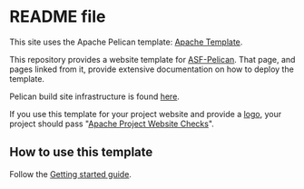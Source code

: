 # README file

This site uses the Apache Pelican template: [Apache Template](https://template.staged.apache.org/).

This repository provides a website template for [ASF-Pelican](https://infra.apache.org/asf-pelican.html). That page, and pages linked from it, provide extensive documentation on how to deploy the template.

Pelican build site infrastructure is found [here](https://github.com/apache/infrastructure-pelican).

If you use this template for your project website and provide a [logo](https://www.apache.org/logos/),
your project should pass "[Apache Project Website Checks](https://whimsy.apache.org/site/)". 

## How to use this template

Follow the [Getting started guide](https://infra.apache.org/asf-pelican-gettingstarted.html).
